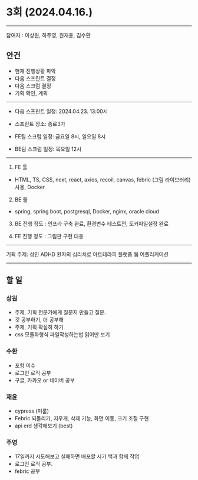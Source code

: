 # 3회 (2024.04.16.)
---
참여자 : 이상원, 하주영, 원재윤, 김수환

## 안건 
* 현재 진행상황 파악
* 다음 스프린트 결정
* 다음 스크럼 결정
* 기획 확인, 계획


-----------------------------------------------

* 다음 스프린트 일정: 2024.04.23. 13:00시
* 스프린트 장소: 종로3가

* FE팀 스크럼 일정: 금요일 8시, 일요일 8시
* BE팀 스크럼 일정: 목요일 12시

-----------------------------------------------

1. FE 툴
* HTML, TS, CSS, next, react, axios, recoil, canvas, febric (그림 라이브러리) 사용, Docker

2. BE 툴
* spring, spring boot, postgresql, Docker, nginx, oracle cloud 

3. BE 진행 정도 : 인프라 구축 완료, 환경변수 테스트전, 도커파일설정 완료

4. FE 진행 정도 : 그림판 구현 대충 

------------------------------------------------------------

기획 주제: 성인 ADHD 환자의 심리치료 아트테라피 플랫폼 웹 어플리케이션

------------------------------------------------------------

## 할 일
### 상원 
* 주제, 기획 전문가에게 질문지 만들고 질문.
* 깃 공부하기, 더 공부해
* 주제, 기획 확실히 하기
* css 모듈화형식 파일작성하는법 읽어만 보기
### 수환
- 포항 이슈
- 로그인 로직 공부
- 구글, 카카오 or 네이버 공부
### 재윤
- cypress (미룸)
- Febric 되돌리기, 지우개, 삭제 기능, 화면 이동, 크기 조절 구현
- api erd 생각해보기 (best)
### 주영 
- 17일까지 시도해보고 실패하면 배포할 시기 백과 함께 작업
- 로그인 로직 공부.
- febric 공부
